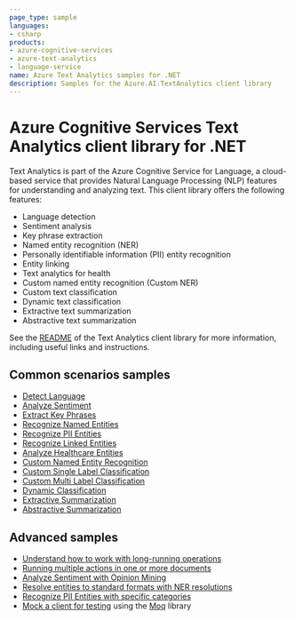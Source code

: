 ```yaml
---
page_type: sample
languages:
- csharp
products:
- azure-cognitive-services
- azure-text-analytics
- language-service
name: Azure Text Analytics samples for .NET
description: Samples for the Azure.AI.TextAnalytics client library
---
```


# Azure Cognitive Services Text Analytics client library for .NET

Text Analytics is part of the Azure Cognitive Service for Language, a cloud-based service that provides Natural Language Processing (NLP) features for understanding and analyzing text. This client library offers the following features:

* Language detection
* Sentiment analysis
* Key phrase extraction
* Named entity recognition (NER)
* Personally identifiable information (PII) entity recognition
* Entity linking
* Text analytics for health
* Custom named entity recognition (Custom NER)
* Custom text classification
* Dynamic text classification
* Extractive text summarization
* Abstractive text summarization

See the [README][README] of the Text Analytics client library for more information, including useful links and instructions.

## Common scenarios samples

* [Detect Language](https://github.com/Azure/azure-sdk-for-net/tree/main/sdk/textanalytics/Azure.AI.TextAnalytics/samples/Sample1_DetectLanguage.md)
* [Analyze Sentiment](https://github.com/Azure/azure-sdk-for-net/tree/main/sdk/textanalytics/Azure.AI.TextAnalytics/samples/Sample2_AnalyzeSentiment.md)
* [Extract Key Phrases](https://github.com/Azure/azure-sdk-for-net/tree/main/sdk/textanalytics/Azure.AI.TextAnalytics/samples/Sample3_ExtractKeyPhrases.md)
* [Recognize Named Entities](https://github.com/Azure/azure-sdk-for-net/tree/main/sdk/textanalytics/Azure.AI.TextAnalytics/samples/Sample4_RecognizeEntities.md)
* [Recognize PII Entities](https://github.com/Azure/azure-sdk-for-net/tree/main/sdk/textanalytics/Azure.AI.TextAnalytics/samples/Sample5_RecognizePiiEntities.md)
* [Recognize Linked Entities](https://github.com/Azure/azure-sdk-for-net/tree/main/sdk/textanalytics/Azure.AI.TextAnalytics/samples/Sample6_RecognizeLinkedEntities.md)
* [Analyze Healthcare Entities](https://github.com/Azure/azure-sdk-for-net/blob/main/sdk/textanalytics/Azure.AI.TextAnalytics/samples/Sample7_AnalyzeHealthcareEntities.md)
* [Custom Named Entity Recognition](https://github.com/Azure/azure-sdk-for-net/tree/main/sdk/textanalytics/Azure.AI.TextAnalytics/samples/Sample8_RecognizeCustomEntities.md)
* [Custom Single Label Classification](https://github.com/Azure/azure-sdk-for-net/tree/main/sdk/textanalytics/Azure.AI.TextAnalytics/samples/Sample9_SingleLabelClassify.md)
* [Custom Multi Label Classification](https://github.com/Azure/azure-sdk-for-net/tree/main/sdk/textanalytics/Azure.AI.TextAnalytics/samples/Sample10_MultiLabelClassify.md)
* [Dynamic Classification](https://github.com/Azure/azure-sdk-for-net/tree/main/sdk/textanalytics/Azure.AI.TextAnalytics/samples/Sample11_DynamicClassify.md)
* [Extractive Summarization](https://github.com/Azure/azure-sdk-for-net/tree/main/sdk/textanalytics/Azure.AI.TextAnalytics/samples/Sample12_ExtractSummary.md)
* [Abstractive Summarization](https://github.com/Azure/azure-sdk-for-net/tree/main/sdk/textanalytics/Azure.AI.TextAnalytics/samples/Sample13_AbstractSummary.md)

## Advanced samples

* [Understand how to work with long-running operations](https://github.com/Azure/azure-sdk-for-net/blob/main/sdk/textanalytics/Azure.AI.TextAnalytics/samples/Sample_LROPolling.md)
* [Running multiple actions in one or more documents](https://github.com/Azure/azure-sdk-for-net/blob/main/sdk/textanalytics/Azure.AI.TextAnalytics/samples/Sample_AnalyzeActions.md)
* [Analyze Sentiment with Opinion Mining](https://github.com/Azure/azure-sdk-for-net/tree/main/sdk/textanalytics/Azure.AI.TextAnalytics/samples/Sample2.1_AnalyzeSentimentWithOpinionMining.md)
* [Resolve entities to standard formats with NER resolutions](https://github.com/Azure/azure-sdk-for-net/tree/main/sdk/textanalytics/Azure.AI.TextAnalytics/samples/Sample_RecognizeEntitiesWithResolutions.md)
* [Recognize PII Entities with specific categories](https://github.com/Azure/azure-sdk-for-net/blob/main/sdk/textanalytics/Azure.AI.TextAnalytics/tests/samples/Sample5_RecognizePiiEntitiesWithCategoriesFilter.cs)
* [Mock a client for testing](https://github.com/Azure/azure-sdk-for-net/tree/main/sdk/textanalytics/Azure.AI.TextAnalytics/samples/Sample_MockClient.md) using the [Moq](https://github.com/Moq/moq4/) library

[README]: https://github.com/Azure/azure-sdk-for-net/blob/main/sdk/textanalytics/Azure.AI.TextAnalytics/README.md